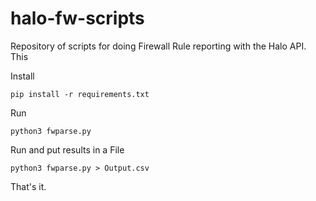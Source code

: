 # halo-fw-scripts
Repository of scripts for doing Firewall Rule reporting with the Halo API.  This

Install

`pip install -r requirements.txt`

Run

`python3 fwparse.py`

Run and put results in a File

`python3 fwparse.py > Output.csv`

That's it.
